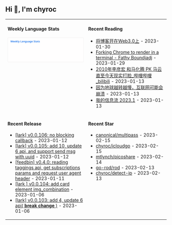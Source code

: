 ## Hi 👋, I'm chyroc

<table width="960px">
<tr>
<td valign="top" width="50%">

#### Weekly Language Stats

![](./images/wakatime_weekly_language_stats.svg)
</td>
<td valign="top" width="50%">

#### Recent Reading

* <a href='https://outti.me/6FE23FD0-22F4-4BDE-9F2B-72C0E5180C2C/' target='_black'>将博客开在Web3.0上</a> - 2023-01-30
* <a href='https://fathy.fr/carbonyl' target='_black'>Forking Chrome to render in a terminal - Fathy Boundjadj</a> - 2023-01-29
* <a href='https://www.bilibili.com/video/BV1dz411B7xk/' target='_black'>2010年李彦宏 和马化腾  PK  马云   直至今天现实打脸_哔哩哔哩_bilibili</a> - 2023-01-13
* <a href='https://mp.weixin.qq.com/s/nT0AGtxqCNGR_jwRp_Y63g' target='_black'>因为地球越转越慢，互联网可能会崩溃</a> - 2023-01-13
* <a href='https://mp.weixin.qq.com/s/AJ4IBgYJ-Mq9OSICG0hRCA' target='_black'>我的信息流 2023.1</a> - 2023-01-13

</td>
</tr>
<tr>
<td valign="top" width="50%">

#### Recent Release

* <a href='https://github.com/chyroc/lark/releases/tag/v0.0.106' target='_black'>[lark] v0.0.106: no blocking callback</a> - 2023-01-12
* <a href='https://github.com/chyroc/lark/releases/tag/v0.0.105' target='_black'>[lark] v0.0.105: add 10, update 6 api, and support send msg with uuid</a> - 2023-01-12
* <a href='https://github.com/chyroc/go-feedbin/releases/tag/v0.4.0' target='_black'>[feedbin] v0.4.0: reading taggings api, get subscriptions params and request user agent header</a> - 2023-01-11
* <a href='https://github.com/chyroc/lark/releases/tag/v0.0.104' target='_black'>[lark ] v0.0.104: add card element img_combination</a> - 2023-01-06
* <a href='https://github.com/chyroc/lark/releases/tag/v0.0.103' target='_black'>[lark] v0.0.103: add 4, update 6 api( **break change** )</a> - 2023-01-06

</td>
<td valign="top" width="50%">

#### Recent Star

* <a href='https://github.com/canonical/multipass' target='_black'>canonical/multipass</a> - 2023-02-15
* <a href='https://github.com/chyroc/icloudgo' target='_black'>chyroc/icloudgo</a> - 2023-02-15
* <a href='https://github.com/mtlynch/picoshare' target='_black'>mtlynch/picoshare</a> - 2023-02-14
* <a href='https://github.com/go-rod/rod' target='_black'>go-rod/rod</a> - 2023-02-13
* <a href='https://github.com/chyroc/detect-ip' target='_black'>chyroc/detect-ip</a> - 2023-02-13

</td>
</tr>
</table>
